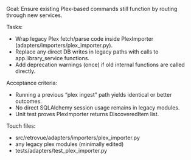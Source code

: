 Goal: Ensure existing Plex-based commands still function by routing through new services.

Tasks:

- Wrap legacy Plex fetch/parse code inside PlexImporter (adapters/importers/plex_importer.py).
- Replace any direct DB writes in legacy paths with calls to app.library_service functions.
- Add deprecation warnings (once) if old internal functions are called directly.

Acceptance criteria:

- Running a previous “plex ingest” path yields identical or better outcomes.
- No direct SQLAlchemy session usage remains in legacy modules.
- Unit test proves PlexImporter returns DiscoveredItem list.

Touch files:

- src/retrovue/adapters/importers/plex_importer.py
- any legacy plex modules (minimally edited)
- tests/adapters/test_plex_importer.py
